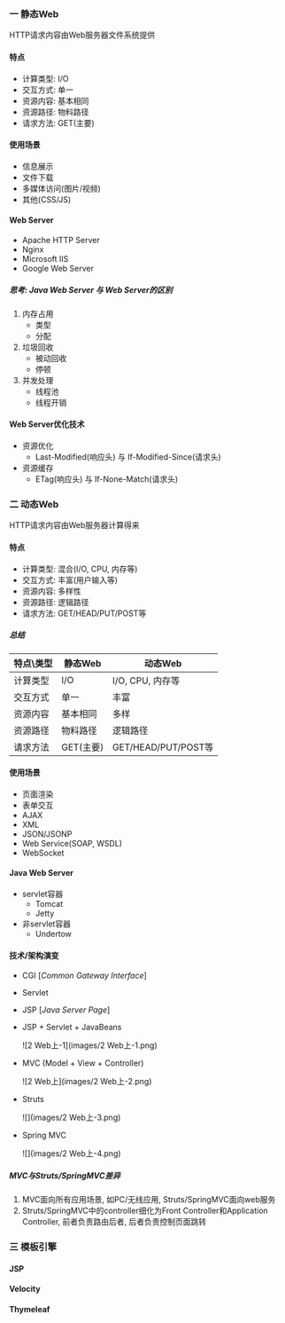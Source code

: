 ### 一 静态Web

HTTP请求内容由Web服务器文件系统提供

#### 特点

- 计算类型: I/O
- 交互方式: 单一
- 资源内容: 基本相同
- 资源路径: 物料路径
- 请求方法: GET(主要)

#### 使用场景

- 信息展示
- 文件下载
- 多媒体访问(图片/视频)
- 其他(CSS/JS)

#### Web Server

- Apache HTTP Server
- Nginx
- Microsoft IIS
- Google Web Server

##### 思考: Java Web Server 与 Web Server的区别

1. 内存占用
   - 类型
   - 分配
2. 垃圾回收
   - 被动回收
   - 停顿
3. 并发处理
   - 线程池
   - 线程开销

#### Web Server优化技术

- 资源优化
  - Last-Modified(响应头) 与 If-Modified-Since(请求头)
- 资源缓存
  - ETag(响应头) 与 If-None-Match(请求头)

### 二 动态Web

HTTP请求内容由Web服务器计算得来

#### 特点

- 计算类型: 混合(I/O, CPU, 内存等)
- 交互方式: 丰富(用户输入等)
- 资源内容: 多样性
- 资源路径: 逻辑路径
- 请求方法: GET/HEAD/PUT/POST等

##### 总结

| 特点\类型 | 静态Web   | 动态Web             |
| --------- | --------- | ------------------- |
| 计算类型  | I/O       | I/O, CPU, 内存等    |
| 交互方式  | 单一      | 丰富                |
| 资源内容  | 基本相同  | 多样                |
| 资源路径  | 物料路径  | 逻辑路径            |
| 请求方法  | GET(主要) | GET/HEAD/PUT/POST等 |

#### 使用场景

- 页面渲染
- 表单交互
- AJAX
- XML
- JSON/JSONP
- Web Service(SOAP, WSDL)
- WebSocket

#### Java Web Server

- servlet容器
  - Tomcat
  - Jetty
- 非servlet容器
  - Undertow

#### 技术/架构演变

- CGI [*Common Gateway Interface*]

- Servlet

- JSP [*Java Server Page*]

- JSP + Servlet + JavaBeans

  ![2 Web上-1](images/2 Web上-1.png)

- MVC (Model + View + Controller)

  ![2 Web上](images/2 Web上-2.png)

- Struts

  ![](images/2 Web上-3.png)

- Spring MVC

  ![](images/2 Web上-4.png)

##### MVC与Struts/SpringMVC差异

1. MVC面向所有应用场景, 如PC/无线应用, Struts/SpringMVC面向web服务
2. Struts/SpringMVC中的controller细化为Front Controller和Application Controller, 前者负责路由后者, 后者负责控制页面跳转

### 三 模板引擎

#### JSP

#### Velocity

#### Thymeleaf
